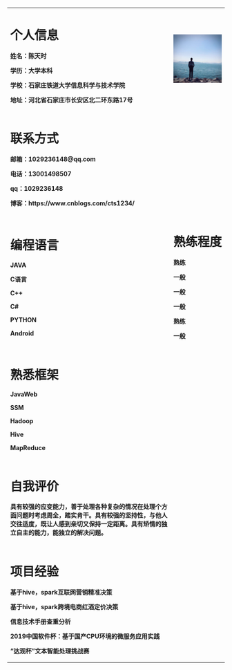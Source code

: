 <table border="0" align="left">

  <tr>
   <td width="75%">
      <h1>个人信息</h1>
        <p><b>姓名：陈天时</b></p>
        <p><b>学历：大学本科</b></p>
        <p><b>学校：石家庄铁道大学信息科学与技术学院</b></p>
        <p><b>地址：河北省石家庄市长安区北二环东路17号</b></p>
    </td>
    <td width="25%">
      <img src="chentianshi.JPG" width="100%">  
    </td>
  </tr>
  <tr>
   <td>
      <h1>联系方式</h1>
        <p><b>邮箱：1029236148@qq.com</b></p>
        <p><b>电话：13001498507</b></p>
        <p><b>qq：1029236148</b></p>
        <p><b>博客：https://www.cnblogs.com/cts1234/</b></p>
    </td>
  </tr>
  <tr>
   <td>
      <h1>编程语言</h1>
        <p><b>JAVA</b></p>
        <p><b>C语言</b></p>
        <p><b>C++</b></p>
        <p><b>C#</b></p>
        <p><b>PYTHON</b></p>
        <p><b>Android</b></p>
    </td>
    <td>
      <h1>熟练程度</h1>
          <p><b>熟练</b></p>
          <p><b>一般</b></p>
          <p><b>一般</b></p>
          <p><b>一般</b></p>
          <p><b>熟练</b></p>
          <p><b>一般</b></p>
     </td>
  </tr>
  <tr>
   <td>
      <h1>熟悉框架</h1>
        <p><b>JavaWeb</b></p>
        <p><b>SSM</b></p>
        <p><b>Hadoop</b></p>
        <p><b>Hive</b></p>
        <p><b>MapReduce</b></p>
    </td>
  </tr>
   <tr>
       <td>
          <h1>自我评价</h1>
            <p><b>具有较强的应变能力，善于处理各种复杂的情况在处理个方面问题时考虑周全，踏实肯干。具有较强的坚持性，与他人交往适度，既让人感到亲切又保持一定距离。具有矫情的独立自主的能力，能独立的解决问题。</b></p>
       </td>
  </tr>
  <tr>
   <td>
      <h1>项目经验</h1>
        <p><b>基于hive，spark互联网营销精准决策</b></p>
        <p><b>基于hive，spark跨境电商红酒定价决策</b></p>
        <p><b>信息技术手册查重分析</b></p>
        <p><b>2019中国软件杯：基于国产CPU环境的微服务应用实践</b></p>
        <p><b>“达观杯”文本智能处理挑战赛 </b></p>
    </td>
  </tr>
</table>
